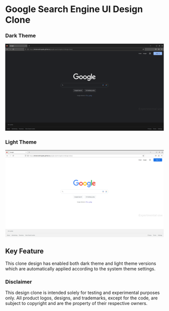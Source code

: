 # Google Search Engine UI Design Clone

### Dark Theme
![Google UI Desin Clone - Dark Theme](img/readme-file-img/google-ui-darkmode.png)

### Light Theme
![Google UI Desin Clone - Light Theme](img/readme-file-img/google-ui-lightmode.png)

## Key Feature
This clone design has enabled both dark theme and light theme versions which are automatically applied according to the system theme settings.

### Disclaimer
This design clone is intended solely for testing and experimental purposes only. All product logos, designs, and trademarks, except for the code, are subject to copyright and are the property of their respective owners.
